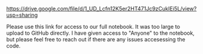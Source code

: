 https://drive.google.com/file/d/1_UD_Lcfn12K5er2HT471Jc9zCukIEi5L/view?usp=sharing

Please use this link for access to our full notebook. It was too large to upload to GitHub directly. I have given access to "Anyone" to the notebook, but please feel free to reach out if there are any issues accesessing the code.
